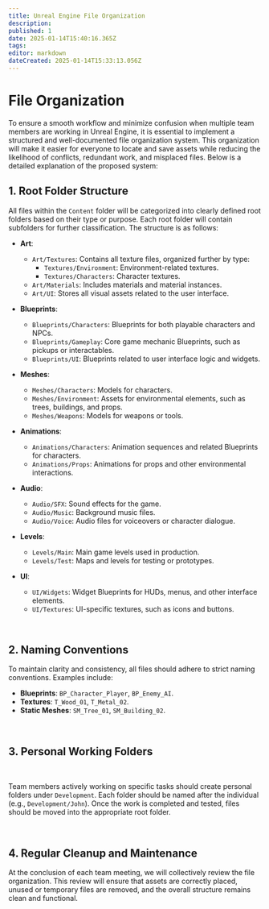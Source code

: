 ```yaml
---
title: Unreal Engine File Organization
description: 
published: 1
date: 2025-01-14T15:40:16.365Z
tags: 
editor: markdown
dateCreated: 2025-01-14T15:33:13.056Z
---
```


# File Organization

To ensure a smooth workflow and minimize confusion when multiple team members are working in Unreal Engine, it is essential to implement a structured and well-documented file organization system. This organization will make it easier for everyone to locate and save assets while reducing the likelihood of conflicts, redundant work, and misplaced files. Below is a detailed explanation of the proposed system:

## 1. Root Folder Structure

All files within the `Content` folder will be categorized into clearly defined root folders based on their type or purpose. Each root folder will contain subfolders for further classification. The structure is as follows:

- **Art**:
  - `Art/Textures`: Contains all texture files, organized further by type:
    - `Textures/Environment`: Environment-related textures.
    - `Textures/Characters`: Character textures.
  - `Art/Materials`: Includes materials and material instances.
  - `Art/UI`: Stores all visual assets related to the user interface.

- **Blueprints**:
  - `Blueprints/Characters`: Blueprints for both playable characters and NPCs.
  - `Blueprints/Gameplay`: Core game mechanic Blueprints, such as pickups or interactables.
  - `Blueprints/UI`: Blueprints related to user interface logic and widgets.

- **Meshes**:
  - `Meshes/Characters`: Models for characters.
  - `Meshes/Environment`: Assets for environmental elements, such as trees, buildings, and props.
  - `Meshes/Weapons`: Models for weapons or tools.

- **Animations**:
  - `Animations/Characters`: Animation sequences and related Blueprints for characters.
  - `Animations/Props`: Animations for props and other environmental interactions.

- **Audio**:
  - `Audio/SFX`: Sound effects for the game.
  - `Audio/Music`: Background music files.
  - `Audio/Voice`: Audio files for voiceovers or character dialogue.

- **Levels**:
  - `Levels/Main`: Main game levels used in production.
  - `Levels/Test`: Maps and levels for testing or prototypes.

- **UI**:
  - `UI/Widgets`: Widget Blueprints for HUDs, menus, and other interface elements.
  - `UI/Textures`: UI-specific textures, such as icons and buttons.

<br>

## 2. Naming Conventions

To maintain clarity and consistency, all files should adhere to strict naming conventions. Examples include:

- **Blueprints**: `BP_Character_Player`, `BP_Enemy_AI`.
- **Textures**: `T_Wood_01`, `T_Metal_02`.
- **Static Meshes**: `SM_Tree_01`, `SM_Building_02`.

<br>

## 3. Personal Working Folders

<br>

Team members actively working on specific tasks should create personal folders under `Development`. Each folder should be named after the individual (e.g., `Development/John`). Once the work is completed and tested, files should be moved into the appropriate root folder.

<br>

## 4. Regular Cleanup and Maintenance

At the conclusion of each team meeting, we will collectively review the file organization. This review will ensure that assets are correctly placed, unused or temporary files are removed, and the overall structure remains clean and functional.